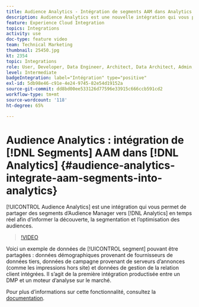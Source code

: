 ```yaml
---
title: Audience Analytics - Intégration de segments AAM dans Analytics
description: Audience Analytics est une nouvelle intégration qui vous permet de partager des segments d’Audience Manager (AAM) dans Analytics (AA) en temps réel afin d’informer la découverte, la segmentation et l’optimisation des audiences.
feature: Experience Cloud Integration
topics: Integrations
activity: use
doc-type: feature video
team: Technical Marketing
thumbnail: 25450.jpg
kt: 2354
topic: Integrations
role: User, Developer, Data Engineer, Architect, Data Architect, Admin, Leader
level: Intermediate
badgeIntegration: label="Intégration" type="positive"
exl-id: 5db98e46-c91e-4e24-9745-82e54d19152a
source-git-commit: dd8bd00ee533126d77596e33915c666ccb591cd2
workflow-type: tm+mt
source-wordcount: '118'
ht-degree: 65%

---
```


# Audience Analytics : intégration de [!DNL Segments] AAM dans [!DNL Analytics] {#audience-analytics-integrate-aam-segments-into-analytics}

[!UICONTROL Audience Analytics] est une intégration qui vous permet de partager des segments d’Audience Manager vers [!DNL Analytics] en temps réel afin d’informer la découverte, la segmentation et l’optimisation des audiences.

>[!VIDEO](https://video.tv.adobe.com/v/25450/?quality=12&learn=on)

Voici un exemple de données de [!UICONTROL segment] pouvant être partagées : données démographiques provenant de fournisseurs de données tiers, données de campagne provenant de serveurs d’annonces (comme les impressions hors site) et données de gestion de la relation client intégrées. Il s’agit de la première intégration productisée entre un DMP et un moteur d’analyse sur le marché.

Pour plus dʼinformations sur cette fonctionnalité, consultez la [documentation](https://experienceleague.adobe.com/docs/analytics/integration/audience-analytics/mc-audiences-aam.html?lang=fr).
